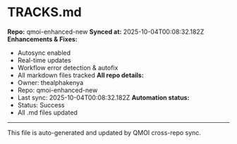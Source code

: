 # TRACKS.md

**Repo:** qmoi-enhanced-new
**Synced at:** 2025-10-04T00:08:32.182Z
**Enhancements & Fixes:**
- Autosync enabled
- Real-time updates
- Workflow error detection & autofix
- All markdown files tracked
**All repo details:**
- Owner: thealphakenya
- Repo: qmoi-enhanced-new
- Last sync: 2025-10-04T00:08:32.182Z
**Automation status:**
- Status: Success
- All .md files updated
---
This file is auto-generated and updated by QMOI cross-repo sync.
